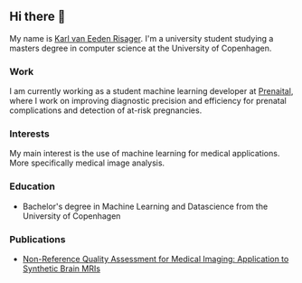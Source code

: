 <h2>Hi there 👋</h2>

My name is <a href='https://www.linkedin.com/in/karl-risager-65b55a1b6/'>Karl van Eeden Risager</a>. I'm a university student studying a masters degree in computer science at the University of Copenhagen.

<h3>Work</h3>

I am currently working as a student machine learning developer at <a href='https://prenaital.com/'>Prenaital</a>, where I work on improving diagnostic precision and efficiency for prenatal complications and detection of at-risk pregnancies.

<h3>Interests</h3>

My main interest is the use of machine learning for medical applications. More specifically medical image analysis.


<h3>Education</h3>

- Bachelor's degree in Machine Learning and Datascience from the University of Copenhagen


<h3>Publications</h3>

- <a href='https://arxiv.org/abs/2407.14994'>Non-Reference Quality Assessment for Medical Imaging: Application to Synthetic Brain MRIs</a>


<!--
**KarlRisager/KarlRisager** is a ✨ _special_ ✨ repository because its `README.md` (this file) appears on your GitHub profile.

Here are some ideas to get you started:

- 🔭 I’m currently working on ...
- 🌱 I’m currently learning ...
- 👯 I’m looking to collaborate on ...
- 🤔 I’m looking for help with ...
- 💬 Ask me about ...
- 📫 How to reach me: ...
- 😄 Pronouns: ...
- ⚡ Fun fact: ...
-->
